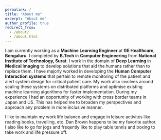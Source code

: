 ```yaml
---
permalink: /
title: "About me"
excerpt: "About me"
author_profile: true
redirect_from: 
  - /about/
  - /about.html
---
```

I am currently working as a **Machine Learning Engineer** at **GE Healthcare, Bengaluru**. I completed by **B.Tech** in **Computer Engineering** from **National Institute of Technology, Surat**. I work in the domain of **Deep Learning** in **Medical Imaging** to develop solutions that aid the humans rather than to replace them. I have majorly worked in developing the **Human Computer Interaction systems** that pertain to remote monitoring of the patient and alert system design for critical patient care. My work also involves around scaling these systems on distributed platforms and optimise existing machine learning algorithms for faster implementation. During my experience I had an opportunity of working with cross border teams in Japan and US. This has helped me to broaden my perspectives and approach any problem in more inclusive manner.

I like to maintain my work life balance and engage in leisure activites like reading books, travelling, etc. Dan Brown happens to be my favorite author. I also like to go for jogs and freqently like to play table tennis and boxing to take work and life pressure off.
